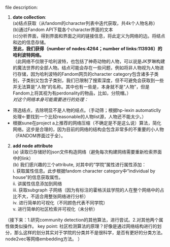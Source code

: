 file description:

1. **date collection**:     
(a)结点获取（从fandom的character列表中迭代获取，共4k个人物名称）    
(b)通过Fandom API下载各个character界面的文本    
(c)分析界面，得到界面和界面之间的链接信息，将此定义为网络的边。将结点和边的信息存储。     
**至此，我们获得（number of nodes:4264；number of links:113936）的哈利波特网络。**    
（此网络不仅限于哈利波特，也包括了神奇动物的人物，可以说是JK罗琳构建的魔法世界的全部人物。结点可能会存在一些问题，例如将非人物视为人物进行存储，因为哈利波特的Fandom网页的character category包含诸多子类别，子类别又包含子类别，我们已限制了搜索深度，但不可避免会获取到一些并无法算是“人物”的名称。其中也有一些是，本身就不是“人物”，但是Fandom上将其视为有perdonality的物品，比如，分院帽。）      
*对这个网络本身可能需要进行的处理：*  
* 筛选结点，去除明显不是人物的结点。（手动筛；根据hp-lexin automaticlly处理<-要找到一个比较reasonable的人物list源，人物还不能太少。）  
* 根据sune在project a上推荐的网络压缩（不确定是不是这么说）算法，简化网络。这步是合理的，因为目前的网络的结构会包含非常多的不重要的小人物（FANDOM界面过于全）。  

  
2. **add node attribute**      
(a) 读取已存储好的json文件构造网络（避免每次构建网络需要重新检索界面中的link）   
(b) 我们感兴趣的三个attribute, 对其中的“学院”属性进行属性添加：    
      i. 获取属性信息。此步根据fandom character category中“individual  by house”的信息获取属性。    
      ii. 讲属性信息添加到网络    
      iii. 获取subgraph 子网络（因为有标注的霍格沃兹学院的人在整个网络中的占比不大，不适合用整张网络进行分析）    
      iv. 进行简单的可视化（不同颜色代表不同学院）    
      v. 进行简单的社区检索并可视化（未分析）    
      
    
（接下来：1.研究community detection的其他算法，进行尝试。2.对其他两个属性做类似操作。
key point: 社区检测算法的原理？好像是通过网络结构进行的划分，那么这样的划分其实对于学院的分类并不是很科学，是否有更好的分类方法。node2vec等网络embedding方法。
）

